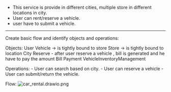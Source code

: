 - This service is provide in different cities, multiple store in different locations in city.
- User can rent/reserve a vehicle.
- user have to submit a vehicle.
----------------------------------------------
Create basic flow and identify objects and operations:

Objects:
    User
    Vehicle -> is tightly bound to store
    Store -> is tightly bound to location
    City
    Reserve - after user reserve a vehicle , bill is generated and he have to pay the amount
    Bill
    Payment
    VehicleInventoryManagement

Operations:
    - User can search based on city.
    - User can reserve a vehicle
    - User can submit/return the vehicle.

Flow:
![car_rental.drawio.png](..%2F..%2F..%2F..%2F..%2F..%2F..%2F..%2F..%2F..%2F..%2FDownloads%2Fcar_rental.drawio.png)